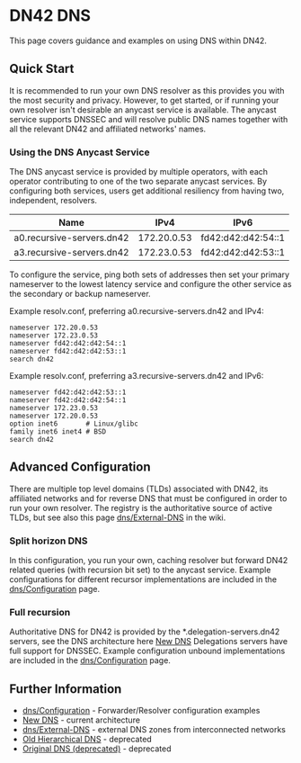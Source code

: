 # DN42 DNS

This page covers guidance and examples on using DNS within DN42.

## Quick Start

It is recommended to run your own DNS resolver as this provides you with the most security and privacy. 
However, to get started, or if running your own resolver isn't desirable an anycast service
is available. The anycast service supports DNSSEC and will resolve public DNS names together with all the 
relevant DN42 and affiliated networks' names.

### Using the DNS Anycast Service

The DNS anycast service is provided by multiple operators, with each operator contributing to one of the two separate 
anycast services. By configuring both services, users get additional resiliency from having two, independent, resolvers. 

| Name | IPv4 | IPv6 |
|---|---|---|
| a0.recursive-servers.dn42 | 172.20.0.53 | fd42:d42:d42:54::1 |
| a3.recursive-servers.dn42 | 172.23.0.53 | fd42:d42:d42:53::1 |

To configure the service, ping both sets of addresses then set your primary nameserver to the lowest latency 
service and configure the other service as the secondary or backup nameserver.

Example resolv.conf, preferring a0.recursive-servers.dn42 and IPv4:

```text
nameserver 172.20.0.53
nameserver 172.23.0.53
nameserver fd42:d42:d42:54::1
nameserver fd42:d42:d42:53::1
search dn42
```

Example resolv.conf, preferring a3.recursive-servers.dn42 and IPv6:

```text
nameserver fd42:d42:d42:53::1
nameserver fd42:d42:d42:54::1
nameserver 172.23.0.53
nameserver 172.20.0.53
option inet6       # Linux/glibc
family inet6 inet4 # BSD
search dn42
```

## Advanced Configuration

There are multiple top level domains (TLDs) associated with DN42, its affiliated networks and for reverse DNS that must
be configured in order to run your own resolver. The registry is the authoritative source of active TLDs, but see also
this page [dns/External-DNS](/services/dns/External-DNS) in the wiki.

### Split horizon DNS

In this configuration, you run your own, caching resolver but forward DN42 related queries (with recursion bit set) 
to the anycast service. Example configurations for different recursor implementations are included in the [dns/Configuration](/services/dns/Configuration) page.

### Full recursion 

Authoritative DNS for DN42 is provided by the *.delegation-servers.dn42 servers, see the DNS architecture here 
[New DNS](/services/New-DNS) Delegations servers have full support for DNSSEC. Example configuration unbound implementations are included in the [dns/Configuration](/services/dns/Configuration#resolver-setup) page.

## Further Information

* [dns/Configuration](/services/dns/Configuration) - Forwarder/Resolver configuration examples
* [New DNS](/services/New-DNS) - current architecture
* [dns/External-DNS](/services/dns/External-DNS) - external DNS zones from interconnected networks
* [Old Hierarchical DNS](/Old-Hierarchical-DNS) - deprecated
* [Original DNS (deprecated)](/Original-DNS-(deprecated)) - deprecated
